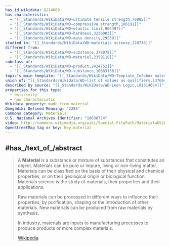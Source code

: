 ```yaml
---
has_id_wikidata: Q214609
has characteristic:
  - "[[_Standards/WikiData/WD~ultimate tensile strength,76005]]"
  - "[[_Standards/WikiData/WD~compressive strength,186191]]"
  - "[[_Standards/WikiData/WD~elastic limit,904497]]"
  - "[[_Standards/WikiData/WD~hardness,3236003]]"
  - "[[_Standards/WikiData/WD~mass density,29539]]"
studied in: "[[_Standards/WikiData/WD~materials science,228736]]"
different from:
  - "[[_Standards/WikiData/WD~substance,378078]]"
  - "[[_Standards/WikiData/WD~materiel,2359118]]"
subclass of:
  - "[[_Standards/WikiData/WD~product,2424752]]"
  - "[[_Standards/WikiData/WD~substance,10683158]]"
topic's main template: "[[_Standards/WikiData/WD~Template_Infobox material,18534419]]"
union of: "[[_Standards/WikiData/WD~list of values as qualifiers,23766486]]"
described by source: "[[_Standards/WikiData/WD~Lean Logic,101314624]]"
properties for this type:
  - emissivity
  - has characteristic
Wikidata property: made from material
OmegaWiki Defined Meaning: "2286"
Commons category: Materials
U.S. National Archives Identifier: "10638724"
video: http://commons.wikimedia.org/wiki/Special:FilePath/Materialak%20denboraren%20aurka.webm
OpenStreetMap tag or key: Key:material
---
```



## #has_/text_of_/abstract 

> A **Material** is a substance or mixture of substances that constitutes an object. 
> Materials can be pure or impure, living or non-living matter. Materials can be classified on the basis of their physical and chemical properties, or on their geological origin or biological function. Materials science is the study of materials, their properties and their applications.
>
> Raw materials can be processed in different ways to influence their properties, by purification, shaping or the introduction of other materials. New materials can be produced from raw materials by synthesis.
>
> In industry, materials are inputs to manufacturing processes to produce products or more complex materials.
>
> [Wikipedia](https://en.wikipedia.org/wiki/Material)


